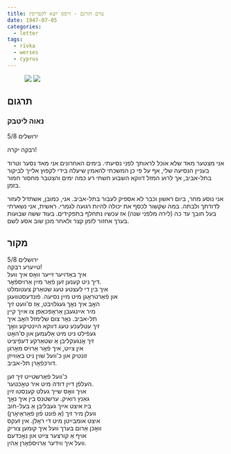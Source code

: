 ```yaml
---
title: טרם תורגם - ורסס יוצא לקפריסין
date: 1947-07-05
categories:
  - letter
tags:
  - rivka
  - werses
  - cyprus
---
```


<figure class="half">
    <a  href="/pupko-papers/assets/images/1947-07-05-werses-in-cyprus-1.jpg">
    <img src="/pupko-papers/assets/images/1947-07-05-werses-in-cyprus-1.jpg"></a>
    <a  href="/pupko-papers/assets/images/1947-07-05-werses-in-cyprus-2.jpg">
    <img src="/pupko-papers/assets/images/1947-07-05-werses-in-cyprus-2.jpg"></a>
</figure>

## תרגום
### נאוה ליטבק

ירושלים 5/8

רבקה יקרה!

אני מצטער מאד שלא אוכל לראותך לפני נסיעתי.
בימים האחרונים אני מאד נסער וטרוד בעניין הנסיעה שלי,
אף על פי כן המשכתי להאמין שיעלה בידי לקפוץ אלייך לביקור בתל-אביב,
אך לרוע המזל דווקא השבוע חשתי רע כמה ימים והצטבר מחסור חמור בזמן.

אני נוסע מחר, ביום ראשון וכבר לא אספיק לעבור בתל-אביב.
אני, כמובן, אשתדל לעזור לדודתך ולבתה. במה שקשור לכסף את יכולה להיות רגועה לגמרי.
ראשית, אני נשארתי בעל חובך עד כה (לירה מלפני שנה) אז עכשיו נתחלף בתפקידים. בעוד ששה
שבועות בערך אחזור לזמן קצר ולאחר מכן שוב אסע לשם.


## מקור

ירושלים 5/8  
טײַערע רבקה!  
איך באַדויער זייער וואׇס איך וועל  
דיך ניט קענען זען פֿאַר מײַן אַרויספֿאׇר.  
איך בין די לעצטע טעג שטאַרק צעטומלט  
און פֿאַרטראׇגן מיט מײַן נסיעה. פֿונדעסטוועגן  
האׇב איך נאׇך געגלויבט, אַז ס'וועט זיך  
מיר אײַנגעבן אַראׇפּכאַפּן צו אײַך קיין  
תל-אביב. נאׇר צום שלימזל האׇב איך  
זיך עטלעכע טעג דווקא הײַנטיקע וואׇך  
געפֿילט ניט מיט אַלעמען און ס'האׇט  
זיך אׇנגעקליבן אַ שטאַרקע דעפֿיציט  
אין צײַט, איך פֿאׇר אַרויס מאׇרגן  
זונטיק און כ'וועל שוין ניט באַווײַזן  
דורכפֿאׇרן תל-אביב.  
  
כ'וועל פֿאַרשטייט זיך זען  
העלפֿן דײַן דודה מיט איר טאׇכטער.  
אויך וואׇס שײך געלט קענסטו זײַן  
גאַנץ רואיק. ערשטנס בין איך נאׇך  
ביז איצט אײַך געבליבן אַ בּעל-חוב  
(אַ פֿונט פֿון פֿאַראַיאׇרן) וועלן מיר זיך  
איצט אומבײַטן מיט די ראׇלן. אין זעקס  
וואׇכן אַרום בערך וועל איך קומען צוריק  
אויף אַ קורצער צײַט און נאׇכדעם  
וועל איך ווידער אַרויספֿאׇרן אַהין.  
  
